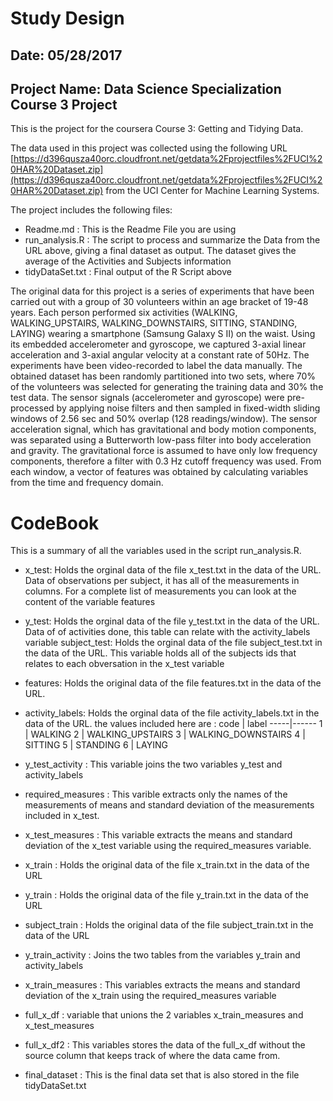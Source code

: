 # Study Design
## Date: 05/28/2017
## Project Name: Data Science Specialization Course 3 Project

This is the project for the coursera Course 3: Getting and Tidying Data. 

The data used in this project was collected using the following URL
[https://d396qusza40orc.cloudfront.net/getdata%2Fprojectfiles%2FUCI%20HAR%20Dataset.zip](https://d396qusza40orc.cloudfront.net/getdata%2Fprojectfiles%2FUCI%20HAR%20Dataset.zip)
from the UCI Center for Machine Learning Systems.

The project includes the following files:
* Readme.md : This is the Readme File you are using
* run_analysis.R : The script to process and summarize the Data from the URL above, giving a final dataset as output. The dataset gives the average of the Activities and Subjects information
* tidyDataSet.txt : Final output of the R Script above

The original data for this project is a series of experiments that have been carried out with a group of 30 volunteers within an age bracket of 19-48 years. Each person performed six activities (WALKING, WALKING_UPSTAIRS, WALKING_DOWNSTAIRS, SITTING, STANDING, LAYING) wearing a smartphone (Samsung Galaxy S II) on the waist. Using its embedded accelerometer and gyroscope, we captured 3-axial linear acceleration and 3-axial angular velocity at a constant rate of 50Hz. The experiments have been video-recorded to label the data manually. The obtained dataset has been randomly partitioned into two sets, where 70% of the volunteers was selected for generating the training data and 30% the test data. 
The sensor signals (accelerometer and gyroscope) were pre-processed by applying noise filters and then sampled in fixed-width sliding windows of 2.56 sec and 50% overlap (128 readings/window). The sensor acceleration signal, which has gravitational and body motion components, was separated using a Butterworth low-pass filter into body acceleration and gravity. The gravitational force is assumed to have only low frequency components, therefore a filter with 0.3 Hz cutoff frequency was used. From each window, a vector of features was obtained by calculating variables from the time and frequency domain.

# CodeBook
This is a summary of all the variables used in the script run_analysis.R.

* x_test: Holds the orginal data of the file x_test.txt in the data of the URL. Data of observations per subject, it has all of the measurements in columns. For a complete list of measurements you can look at the content of the variable features

* y_test: Holds the orginal data of the file y_test.txt in the data of the URL. Data of of activities done, this table can relate with the activity_labels variable
subject_test: Holds the orginal data of the file subject_test.txt in the data of the URL. This variable holds all of the subjects ids that relates to each obversation in the x_test variable

* features: Holds the original data of the file features.txt in the data of the URL.

* activity_labels: Holds the orginal data of the file activity_labels.txt in the data of the URL.
the values included here are :
code | label
-----|------
1 | WALKING
2 | WALKING_UPSTAIRS
3 | WALKING_DOWNSTAIRS
4 | SITTING
5 | STANDING
6 | LAYING

* y_test_activity : This variable joins the two variables y_test and activity_labels

* required_measures : This varible extracts only the names of the measurements of  means and standard deviation of the measurements included in x_test.

* x_test_measures : This variable extracts the means and standard deviation of the x_test variable using the required_measures variable.

* x_train : Holds the original data of the file x_train.txt in the data of the URL

* y_train : Holds the original data of the file y_train.txt in the data of the URL

* subject_train : Holds the original data of the file subject_train.txt in the data of the URL

* y_train_activity : Joins the two tables from the variables y_train and activity_labels

* x_train_measures : This variables extracts the means and standard deviation of the x_train using the required_measures variable

* full_x_df : variable that unions the 2 variables x_train_measures and x_test_measures

* full_x_df2 : This variables stores the data of the full_x_df without the source column that keeps track of where the data came from.

* final_dataset : This is the final data set that is also stored in the file tidyDataSet.txt







